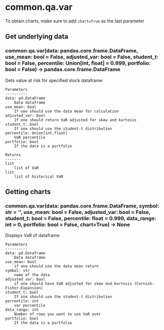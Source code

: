 # common.qa.var

To obtain charts, make sure to add `chart=True` as the last parameter

## Get underlying data 
### common.qa.var(data: pandas.core.frame.DataFrame, use_mean: bool = False, adjusted_var: bool = False, student_t: bool = False, percentile: Union[int, float] = 0.999, portfolio: bool = False) -> pandas.core.frame.DataFrame

Gets value at risk for specified stock dataframe

    Parameters
    ----------
    data: pd.DataFrame
        Data dataframe
    use_mean: bool
        If one should use the data mean for calculation
    adjusted_var: bool
        If one should return VaR adjusted for skew and kurtosis
    student_t: bool
        If one should use the student-t distribution
    percentile: Union[int,float]
        VaR percentile
    portfolio: bool
        If the data is a portfolio

    Returns
    -------
    list
        list of VaR
    list
        list of historical VaR

## Getting charts 
### common.qa.var(data: pandas.core.frame.DataFrame, symbol: str = '', use_mean: bool = False, adjusted_var: bool = False, student_t: bool = False, percentile: float = 0.999, data_range: int = 0, portfolio: bool = False, chart=True) -> None

Displays VaR of dataframe

    Parameters
    ----------
    data: pd.Dataframe
        Data dataframe
    use_mean: bool
        if one should use the data mean return
    symbol: str
        name of the data
    adjusted_var: bool
        if one should have VaR adjusted for skew and kurtosis (Cornish-Fisher-Expansion)
    student_t: bool
        If one should use the student-t distribution
    percentile: int
        var percentile
    data_range: int
        Number of rows you want to use VaR over
    portfolio: bool
        If the data is a portfolio
